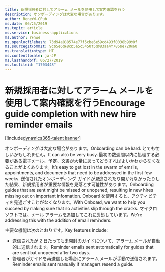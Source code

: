 ```yaml
---
title: 新規採用者に対してアラーム メールを使用して案内確認を行う
description: オンボーディングは大変な場合があります。
author: ReneeW-CPub
ms.date: 06/25/2019
ms.topic: article
ms.service: business-applications
ms.author: renwe
ms.openlocfilehash: 73d94a838574e77f5cbe6e59cd493f0038b9998f
ms.sourcegitcommit: 9cb5e6de8cb5a5c5450f5d983aa4f786be720d60
ms.translationtype: HT
ms.contentlocale: ja-JP
ms.lasthandoff: 06/27/2019
ms.locfileid: "1703448"
---
```

#  <a name="encourage-guide-completion-with-new-hire-reminder-emails"></a><span data-ttu-id="7b7c3-103">新規採用者に対してアラーム メールを使用して案内確認を行う</span><span class="sxs-lookup"><span data-stu-id="7b7c3-103">Encourage guide completion with new hire reminder emails</span></span> 
[!include[dynamics365-talent banner](../../includes/dynamics365-talent.md)]



<span data-ttu-id="7b7c3-104">オンボーディングは大変な場合があります。</span><span class="sxs-lookup"><span data-stu-id="7b7c3-104">Onboarding can be hard.</span></span> <span data-ttu-id="7b7c3-105">とても忙しいかもしれません。</span><span class="sxs-lookup"><span data-stu-id="7b7c3-105">It can also be very busy.</span></span> <span data-ttu-id="7b7c3-106">最初の数週間以内に処理する必要がある電子メール、予定、文書が大量にあってどうすればよいかわからなくなることがよくあります。</span><span class="sxs-lookup"><span data-stu-id="7b7c3-106">It’s easy to get lost in the swarm of emails, appointments, and documents that need to be addressed in the first few weeks.</span></span> <span data-ttu-id="7b7c3-107">送信されたオンボーディング ガイドが見逃されたり開かれなかったりした結果、新規採用者が重要な情報を見落とす可能性があります。</span><span class="sxs-lookup"><span data-stu-id="7b7c3-107">Onboarding guides that are sent might be missed or unopened, resulting in new hires missing out on important information.</span></span> <span data-ttu-id="7b7c3-108">Onboard を使用すると、アクティビティを見過ごすことがなくなります。</span><span class="sxs-lookup"><span data-stu-id="7b7c3-108">With Onboard, we want to help you succeed by making sure that no activities slip through the cracks.</span></span> <span data-ttu-id="7b7c3-109">マイクロソフトでは、メール アラームを追加してこれに対処しています。</span><span class="sxs-lookup"><span data-stu-id="7b7c3-109">We're addressing this with the addition of email reminders.</span></span>  

<span data-ttu-id="7b7c3-110">主要な機能は次のとおりです。</span><span class="sxs-lookup"><span data-stu-id="7b7c3-110">Key features include:</span></span>

- <span data-ttu-id="7b7c3-111">送信されたが 2 日たっても未開封のガイドについて、アラーム メールが自動的に送信されます。</span><span class="sxs-lookup"><span data-stu-id="7b7c3-111">Reminder emails sent automatically for guides that are sent but unopened after two days.</span></span> 
-   <span data-ttu-id="7b7c3-112">管理者がガイドを再送信した場合にアラーム メールが手動で送信されます。</span><span class="sxs-lookup"><span data-stu-id="7b7c3-112">Reminder emails sent manually if managers resend a guide.</span></span> 
